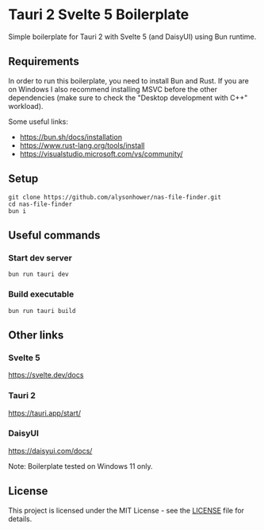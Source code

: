 # Tauri 2 Svelte 5 Boilerplate
Simple boilerplate for Tauri 2 with Svelte 5 (and DaisyUI) using Bun runtime.

## Requirements
In order to run this boilerplate, you need to install Bun and Rust. If you are on Windows I also recommend installing MSVC before the other dependencies (make sure to check the "Desktop development with C++" workload).

Some useful links:
- https://bun.sh/docs/installation
- https://www.rust-lang.org/tools/install
- https://visualstudio.microsoft.com/vs/community/

## Setup
```
git clone https://github.com/alysonhower/nas-file-finder.git
cd nas-file-finder
bun i
```
## Useful commands
### Start dev server
```
bun run tauri dev
```

### Build executable
```
bun run tauri build
```

## Other links
### Svelte 5
https://svelte.dev/docs

### Tauri 2
https://tauri.app/start/

### DaisyUI
https://daisyui.com/docs/

Note: Boilerplate tested on Windows 11 only.

## License
This project is licensed under the MIT License - see the [LICENSE](LICENSE) file for details.